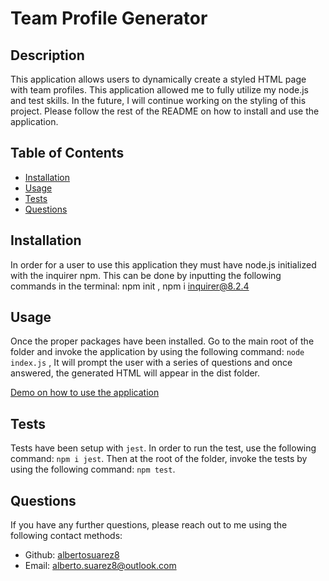 # Team Profile Generator

## Description

This application allows users to dynamically create a styled HTML page with team profiles. This application allowed me to fully utilize my node.js and test skills. In the future, I will continue working on the styling of this project. Please follow the rest of the README on how to install and use the application. 

## Table of Contents

- [Installation](#installation)
- [Usage](#usage)
- [Tests](#tests)
- [Questions](#questions)

## Installation

In order for a user to use this application they must have node.js initialized with the inquirer npm. This can be done by inputting the following commands in the terminal: npm init , npm i inquirer@8.2.4

## Usage

Once the proper packages have been installed. Go to the main root of the folder and invoke the application by using the following command: `node index.js` , It will prompt the user with a series of questions and once answered, the generated HTML will appear in the dist folder.

[Demo on how to use the application](https://drive.google.com/file/d/11Ssk7ATk15vi-WIeG2_RsL7h0BLlSZ9s/view)

## Tests

Tests have been setup with `jest`. In order to run the test, use the following command: `npm i jest`. Then at the root of the folder, invoke the tests by using the following command: `npm test`.

## Questions

If you have any further questions, please reach out to me using the following contact methods:
- Github: [albertosuarez8](https://github.com/albertosuarez8)
- Email: alberto.suarez8@outlook.com
